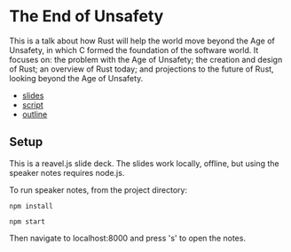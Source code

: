 # The End of Unsafety

This is a talk about how Rust will help the world move beyond the Age
of Unsafety, in which C formed the foundation of the software
world. It focuses on: the problem with the Age of Unsafety; the
creation and design of Rust; an overview of Rust today; and
projections to the future of Rust, looking beyond the Age of Unsafety.

- [slides](https://brson.github.io/the-end-of-unsafety)
- [script](script.md)
- [outline](outline.md)

## Setup

This is a reavel.js slide deck. The slides work locally, offline, but
using the speaker notes requires node.js.

To run speaker notes, from the project directory:

```
npm install
```

```
npm start
```

Then navigate to localhost:8000 and press 's' to open the notes.
